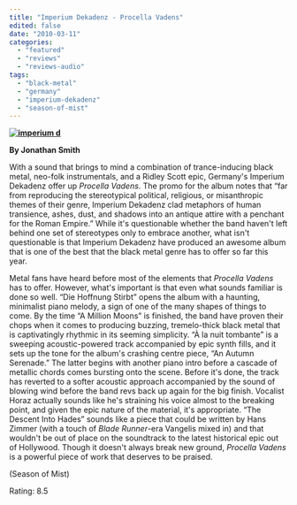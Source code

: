 ```yaml
---
title: "Imperium Dekadenz - Procella Vadens"
edited: false
date: "2010-03-11"
categories:
  - "featured"
  - "reviews"
  - "reviews-audio"
tags:
  - "black-metal"
  - "germany"
  - "imperium-dekadenz"
  - "season-of-mist"
---
```


**[![imperium d](http://www.hellbound.ca/wp-content/uploads/2010/03/imperium-d-300x300.jpg "imperium d")](http://www.hellbound.ca/wp-content/uploads/2010/03/imperium-d.jpg)**

**By Jonathan Smith**

With a sound that brings to mind a combination of trance-inducing black metal, neo-folk instrumentals, and a Ridley Scott epic, Germany's Imperium Dekadenz offer up _Procella Vadens_. The promo for the album notes that “far from reproducing the stereotypical political, religious, or misanthropic themes of their genre, Imperium Dekadenz clad metaphors of human transience, ashes, dust, and shadows into an antique attire with a penchant for the Roman Empire.” While it's questionable whether the band haven't left behind one set of stereotypes only to embrace another, what isn't questionable is that Imperium Dekadenz have produced an awesome album that is one of the best that the black metal genre has to offer so far this year.

Metal fans have heard before most of the elements that _Procella Vadens_ has to offer. However, what's important is that even what sounds familiar is done so well. “Die Hoffnung Stirbt” opens the album with a haunting, minimalist piano melody, a sign of one of the many shapes of things to come. By the time “A Million Moons” is finished, the band have proven their chops when it comes to producing buzzing, tremelo-thick black metal that is captivatingly rhythmic in its seeming simplicity. “À la nuit tombante” is a sweeping acoustic-powered track accompanied by epic synth fills, and it sets up the tone for the album's crashing centre piece, “An Autumn Serenade.” The latter begins with another piano intro before a cascade of metallic chords comes bursting onto the scene. Before it's done, the track has reverted to a softer acoustic approach accompanied by the sound of blowing wind before the band revs back up again for the big finish. Vocalist Horaz actually sounds like he's straining his voice almost to the breaking point, and given the epic nature of the material, it's appropriate. “The Descent Into Hades” sounds like a piece that could be written by Hans Zimmer (with a touch of _Blade Runner_\-era Vangelis mixed in) and that wouldn't be out of place on the soundtrack to the latest historical epic out of Hollywood. Though it doesn't always break new ground, _Procella Vadens_ is a powerful piece of work that deserves to be praised.

(Season of Mist)

Rating: 8.5
